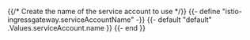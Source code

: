 {{/*
Create the name of the service account to use
*/}}
{{- define "istio-ingressgateway.serviceAccountName" -}}
{{- default "default" .Values.serviceAccount.name }}
{{- end }}